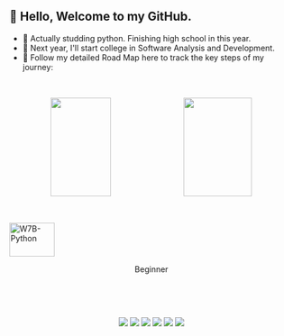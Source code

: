 ## 👋 Hello, Welcome to my GitHub.

- 🧰 Actually studding python. Finishing high school in this year.
- 📕 Next year, I'll start college in Software Analysis and Development.
- 📌 Follow my detailed Road Map here to track the key steps of my journey:

##

<br>
<div align="center">
    <a href"https://github.com/w7b">
    <img height="175em" align="center" width="46%" src="https://github-readme-stats.vercel.app/api?username=w7b&theme=kacho_ga&show_icons=true&hide_border=true&count_private=true">
    <img height="175em" align="center" width="49%" src="https://github-readme-stats.vercel.app/api/top-langs/?username=w7b&theme=kacho_ga&show_icons=true&hide_border=true&layout=compact">
</div>

##


<div style="display: inline_block"><br>
    <img align="center" height="60" width="80" alt="W7B-Python" src="https://cdn.jsdelivr.net/gh/devicons/devicon@latest/icons/python/python-original.svg" /><p align="center">Beginner</p>
    
</div>

<br>

##

<div align="center">
    <br>
    <a href="https://www.youtube.com/@smoothy17" alt="YouTube"><img src="https://img.shields.io/badge/YouTube-FF0000?style=for-the-badge&logo=youtube&logoColor=white"></a>
    <a href="mailto:pessoal.gabriel21@gmail.com" alt="Gmail"><img src="https://img.shields.io/badge/Gmail-D14836?style=for-the-badge&logo=gmail&logoColor=white"></a>
    <a href="https://www.twitch.tv/smoothy488" alt="Twitch"><img src="https://img.shields.io/badge/Twitch-9146FF?style=for-the-badge&logo=twitch&logoColor=white"></a>
    <a href="https://www.tiktok.com/@io.smoothydev1" alt="TikTok"><img src="https://img.shields.io/badge/TikTok-000000?style=for-the-badge&logo=tiktok&logoColor=white"></a>
    <a href="https://www.linkedin.com/in/gabriel-yones-chedid-658b8326a/" alt="Linkedln"><img src="https://img.shields.io/badge/LinkedIn-0077B5?style=for-the-badge&logo=linkedin&logoColor=white"></a>
    <a href="" alt="Twitter"><img src="https://img.shields.io/badge/Twitter-1DA1F2?style=for-the-badge&logo=twitter&logoColor=white"></a>
    <br>
</div>

